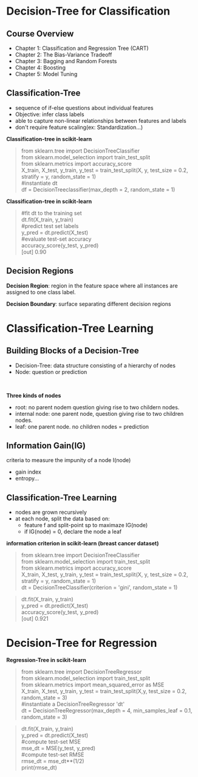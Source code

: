 # Decision-Tree for Classification

## Course Overview
- Chapter 1: Classification and Regression Tree (CART)
- Chapter 2: The Bias-Variance Tradeoff
- Chapter 3: Bagging and Random Forests
- Chapter 4: Boosting
- Chapter 5: Model Tuning

## Classification-Tree
- sequence of if-else questions about individual features
- Objective: infer class labels
- able to capture non-linear relationships between features and labels
- don't require feature scaling(ex: Standardization...)

__Classification-tree in scikit-learn__
> from sklearn.tree import DecisionTreeClassifier  
> from sklearn.model_selection import train_test_split  
> from sklearn.metrics import accuracy_score  
> X_train, X_test, y_train, y_test = train_test_split(X, y, test_size = 0.2, stratify = y, random_state = 1)  
> #instantiate dt  
> df = DecisionTreeclassifier(max_depth = 2, random_state = 1)

__Classification-tree in scikit-learn__
>#fit dt to the training set  
> dt.fit(X_train, y_train)  
>#predict test set labels  
> y_pred = dt.predict(X_test)  
>#evaluate test-set accuracy  
> accuracy_score(y_test, y_pred)  
> [out] 0.90

## Decision Regions
__Decision Region__: region in the feature space where all instances are assigned to one class label.

__Decision Boundary__: surface separating different decision regions

# Classification-Tree Learning
## Building Blocks of a Decision-Tree
- Decision-Tree: data structure consisting of a hierarchy of nodes
- Node: question or prediction

<br>

__Three kinds of nodes__
- root: no parent nodem question giving rise to two childern nodes.
- internal node: one parent node, question giving rise to two children nodes.
- leaf: one parent node. no children nodes = prediction

## Information Gain(IG)
criteria to measure the impunity of a node I(node)
- gain index
- entropy...
## Classification-Tree Learning
- nodes are grown recursively
- at each node, split the data based on:
  - feature f and split-point sp to maximaze IG(node)
  - if IG(node) = 0, declare the node a leaf

__information criterion in scikit-learn (breast cancer dataset)__
> from sklearn.tree import DecisionTreeClassifier  
> from sklearn.model_selection import train_test_split  
> from sklearn.metrics import accuracy_score  
> X_train, X_test, y_train, y_test = train_test_split(X, y, test_size = 0.2, stratify = y, random_state = 1)  
> dt = DecisionTreeClassifier(criterion = 'gini', random_state = 1) 

> dt.fit(X_train, y_train)  
> y_pred = dt.predict(X_test)  
> accuracy_score(y_test, y_pred)  
> [out] 0.921

# Decision-Tree for Regression
__Regression-Tree in scikit-learn__
> from sklearn.tree import DecisionTreeRegressor  
> from sklearn.model_selection import train_test_split  
> from sklearn.metrics import mean_squared_error as MSE  
> X_train, X_test, y_train, y_test = train_test_split(X,y, test_size = 0.2, random_state = 3)  
> #instantiate a DecisionTreeRegressor 'dt'  
> dt = DecisionTreeRegressor(max_depth = 4, min_samples_leaf = 0.1, random_state = 3)

> dt.fit(X_train, y_train)  
> y_pred = dt.predict(X_test)  
> #compute test-set MSE  
> mse_dt = MSE(y_test, y_pred)  
> #compute test-set RMSE  
> rmse_dt = mse_dt**(1/2)  
> print(rmse_dt)
